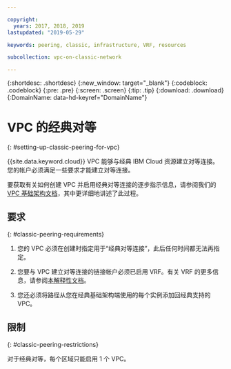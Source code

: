 ```yaml
---

copyright:
  years: 2017, 2018, 2019
lastupdated: "2019-05-29"

keywords: peering, classic, infrastructure, VRF, resources

subcollection: vpc-on-classic-network

---
```


{:shortdesc: .shortdesc}
{:new_window: target="_blank"}
{:codeblock: .codeblock}
{:pre: .pre}
{:screen: .screen}
{:tip: .tip}
{:download: .download}
{:DomainName: data-hd-keyref="DomainName"}

# VPC 的经典对等
{: #setting-up-classic-peering-for-vpc}

{{site.data.keyword.cloud}} VPC 能够与经典 IBM Cloud 资源建立对等连接。您的帐户必须满足一些要求才能建立对等连接。

要获取有关如何创建 VPC 并启用经典对等连接的逐步指示信息，请参阅我们的 [VPC 基础架构文档](/docs/vpc-on-classic?topic=vpc-on-classic-setting-up-access-to-your-classic-infrastructure-from-vpc#setting-up-access-to-your-classic-infrastructure-from-vpc)，其中更详细地讲述了此过程。

## 要求
{: #classic-peering-requirements}

1. 您的 VPC 必须在创建时指定用于“经典对等连接”，此后任何时间都无法再指定。

2. 您要与 VPC 建立对等连接的链接帐户必须已启用 VRF。有关 VRF 的更多信息，请参阅[本解释性文档](/docs/infrastructure/direct-link?topic=direct-link-overview-of-virtual-routing-and-forwarding-vrf-on-ibm-cloud#overview-of-virtual-routing-and-forwarding-vrf-on-ibm-cloud)。

3. 您还必须将路径从您在经典基础架构端使用的每个实例添加回经典支持的 VPC。

## 限制
{: #classic-peering-restrictions}

对于经典对等，每个区域只能启用 1 个 VPC。
